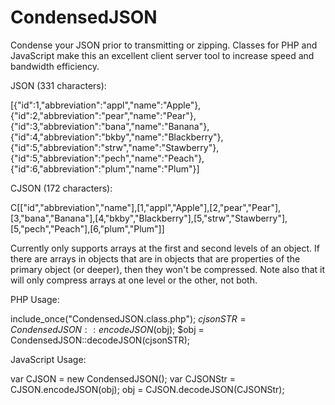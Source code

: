 # CondensedJSON
Condense your JSON prior to transmitting or zipping. Classes for PHP and JavaScript make this an excellent client server tool to increase speed and bandwidth efficiency.

JSON (331 characters):

[{"id":1,"abbreviation":"appl","name":"Apple"},{"id":2,"abbreviation":"pear","name":"Pear"},{"id":3,"abbreviation":"bana","name":"Banana"},{"id":4,"abbreviation":"bkby","name":"Blackberry"},{"id":5,"abbreviation":"strw","name":"Stawberry"},{"id":5,"abbreviation":"pech","name":"Peach"},{"id":6,"abbreviation":"plum","name":"Plum"}]

CJSON (172 characters):

C[["id","abbreviation","name"],[1,"appl","Apple"],[2,"pear","Pear"],[3,"bana","Banana"],[4,"bkby","Blackberry"],[5,"strw","Stawberry"],[5,"pech","Peach"],[6,"plum","Plum"]]

Currently only supports arrays at the first and second levels of an object. If there are arrays in objects that are in objects that are properties of the primary object (or deeper), then they won't be compressed. Note also that it will only compress arrays at one level or the other, not both.

PHP Usage:

include_once("CondensedJSON.class.php");
$cjsonSTR = CondensedJSON::encodeJSON($obj);
$obj = CondensedJSON::decodeJSON(cjsonSTR);

JavaScript Usage:

var CJSON = new CondensedJSON();
var CJSONStr = CJSON.encodeJSON(obj);
obj = CJSON.decodeJSON(CJSONStr);
